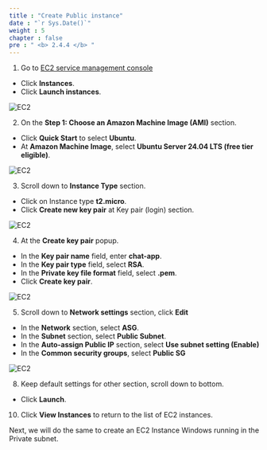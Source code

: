 ```yaml
---
title : "Create Public instance"
date : "`r Sys.Date()`"
weight : 5
chapter : false
pre : " <b> 2.4.4 </b> "
---
```


1. Go to [EC2 service management console](https://console.aws.amazon.com/ec2/v2/home)
  + Click **Instances**.
  + Click **Launch instances**.
  
![EC2](/images/2.prerequisite/022-createec2.png)

2. On the **Step 1: Choose an Amazon Machine Image (AMI)** section.
  + Click **Quick Start** to select **Ubuntu**.
  + At **Amazon Machine Image**, select **Ubuntu Server 24.04 LTS (free tier eligible)**.
  
![EC2](/images/2.prerequisite/028-createec2.png)

3. Scroll down to **Instance Type** section.
 + Click on Instance type **t2.micro**.
 + Click **Create new key pair** at Key pair (login) section.

![EC2](/images/2.prerequisite/030-createec2.png)

4. At the **Create key pair** popup.  
 + In the **Key pair name** field, enter **chat-app**.
 + In the **Key pair type** field, select **RSA**.
 + In the **Private key file format** field, select **.pem**.
 + Click **Create key pair**.
 
![EC2](/images/2.prerequisite/029-createec2.png)

5. Scroll down to **Network settings** section, click **Edit**
  + In the **Network** section, select **ASG**.
  + In the **Subnet** section, select **Public Subnet**.
  + In the **Auto-assign Public IP** section, select **Use subnet setting (Enable)**
  + In the **Common security groups**, select **Public SG**

![EC2](/images/2.prerequisite/031-createec2.png)

8. Keep default settings for other section, scroll down to bottom.
  + Click **Launch**.

10. Click **View Instances** to return to the list of EC2 instances.

Next, we will do the same to create an EC2 Instance Windows running in the Private subnet.